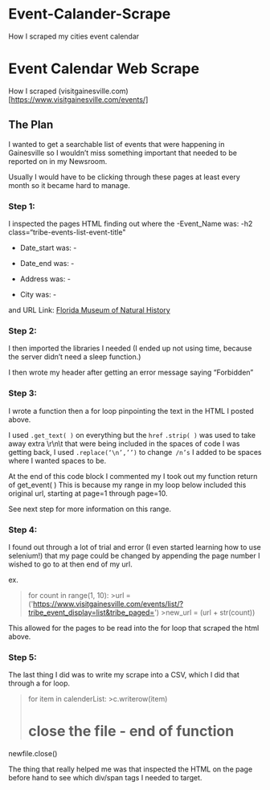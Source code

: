 # Event-Calander-Scrape
How I scraped my cities event calendar
# Event Calendar Web Scrape
How I scraped (visitgainesville.com)[https://www.visitgainesville.com/events/]

## The Plan
I wanted to get a searchable list of events that were happening in Gainesville so I wouldn’t miss something important that needed to be reported on in my Newsroom.

Usually I would have to be clicking through these pages at least every month so it became hard to manage.

### Step 1: 
I inspected the pages HTML finding out where the
-Event_Name was:
-h2 class=“tribe-events-list-event-title"

- Date_start was:
-<span class="tribe-event-date-start">

- Date_end was:
-<span class="tribe-event-date-start">

- Address was:
-<span class="tribe-street-address">

- City was:
-<span class="tribe-locality">

and URL Link:
<a href="https://www.visitgainesville.com/venue/florida-museum-of-natural-history/" title="Florida Museum of Natural History">Florida Museum of Natural History</a>

### Step 2:
I then imported the libraries I needed (I ended up not using time, because the server didn’t need a sleep function.)

I then wrote my header after getting an error message saying “Forbidden”

### Step 3:
I wrote a function then a for loop pinpointing the text in the HTML I posted above.

I used `.get_text( )` on everything but the `href`
`.strip( )` was used to take away extra \r\n\t that were being included in the spaces of code I was getting back, I used `.replace(‘\n’,’’)` to change` /n’s` I added to be spaces where I wanted spaces to be.

At the end of this code block I commented my I took out my function  return of get_event( ) This is because my range in my loop below included this original url, starting at page=1 through page=10.

See next step for more information on this range.

### Step 4:
I found out through a lot of trial and error (I even started learning how to use selenium!) that my page could be changed by appending the page number I wished to go to at then end of my url.

ex.

>for count in range(1, 10):
	>url = ('https://www.visitgainesville.com/events/list/?tribe_event_display=list&tribe_paged=')
	>new_url = (url + str(count))

This allowed for the pages to be read into the for loop that scraped the html above.


### Step 5:

The last thing I did was to write my scrape into a CSV, which I did that through a for loop.
  
>for item in calenderList:
	>c.writerow(item)
># close the file - end of function 
newfile.close()

The thing that really helped me was that inspected the HTML on the page before hand to see which div/span tags I needed to target.

